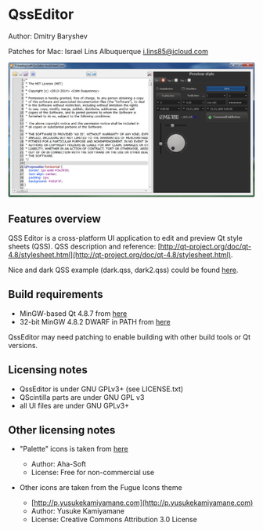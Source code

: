 # QssEditor

Author: Dmitry Baryshev

Patches for Mac: Israel Lins Albuquerque <i.lins85@icloud.com>

![QssEditor](github/qsseditor.png?raw=true)

## Features overview

QSS Editor is a cross-platform UI application to edit and preview Qt style sheets (QSS). QSS description and reference:
[http://qt-project.org/doc/qt-4.8/stylesheet.html](http://qt-project.org/doc/qt-4.8/stylesheet.html).

Nice and dark QSS example (dark.qss, dark2.qss) could be found [here](https://github.com/ColinDuquesnoy/QDarkStyleSheet/blob/master/qdarkstyle/style.qss).

## Build requirements

- MinGW-based Qt 4.8.7 from [here](https://download.qt.io/archive/qt/4.8/4.8.7)
- 32-bit MinGW 4.8.2 DWARF in PATH from [here](https://sourceforge.net/projects/mingw-w64/files/Toolchains%20targetting%20Win32/Personal%20Builds/mingw-builds/4.8.2/threads-posix/dwarf/i686-4.8.2-release-posix-dwarf-rt_v3-rev3.7z/download)

QssEditor may need patching to enable building with other build tools or Qt versions.

## Licensing notes

- QssEditor is under GNU GPLv3+ (see LICENSE.txt)
- QScintilla parts are under GNU GPL v3
- all UI files are under GNU GPLv3+

## Other licensing notes

* "Palette" icons is taken from [here](http://www.iconarchive.com/show/perfect-design-icons-by-aha-soft/palette-icon.html)
  - Author: Aha-Soft
  - License: Free for non-commercial use

* Other icons are taken from the Fugue Icons theme
  - [http://p.yusukekamiyamane.com](http://p.yusukekamiyamane.com)
  - Author: Yusuke Kamiyamane
  - License: Creative Commons Attribution 3.0 License
